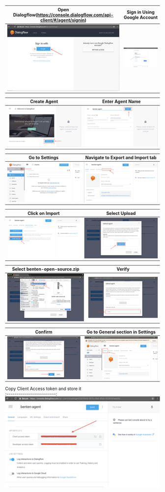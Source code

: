 Open Dialogflow(https://console.dialogflow.com/api-client/#/agent/signin)            |  Sign in Using Google Account
:-------------------------:|:-------------------------:
![](https://github.com/DivakarUngatla/divakarungatla.github.io/blob/master/benten/dialogflow-images/1login.png?raw=true)  |  ![](https://github.com/DivakarUngatla/divakarungatla.github.io/blob/master/benten/dialogflow-images/2email.png?raw=true)

Create Agent            |  Enter Agent Name
:-------------------------:|:-------------------------:
![](https://github.com/DivakarUngatla/divakarungatla.github.io/blob/master/benten/dialogflow-images/3createagent.png?raw=true)  |  ![](https://github.com/DivakarUngatla/divakarungatla.github.io/blob/master/benten/dialogflow-images/4enteragent.png?raw=true)

Go to Settings           |  Navigate to Export and Import tab
:-------------------------:|:-------------------------:
![](https://github.com/DivakarUngatla/divakarungatla.github.io/blob/master/benten/dialogflow-images/5settings.png?raw=true)  |  ![](https://github.com/DivakarUngatla/divakarungatla.github.io/blob/master/benten/dialogflow-images/6navigate.png?raw=true)

Click on Import           |  Select Upload
:-------------------------:|:-------------------------:
![](https://github.com/DivakarUngatla/divakarungatla.github.io/blob/master/benten/dialogflow-images/7import.png?raw=true)  |  ![](https://github.com/DivakarUngatla/divakarungatla.github.io/blob/master/benten/dialogflow-images/8upload.png?raw=true)

Select benten-open-source.zip          |  Verify
:-------------------------:|:-------------------------:
![](https://github.com/DivakarUngatla/divakarungatla.github.io/blob/master/benten/dialogflow-images/9select.png?raw=true)  |  ![](https://github.com/DivakarUngatla/divakarungatla.github.io/blob/master/benten/dialogflow-images/10type.png?raw=true)

Confirm         |  Go to General section in Settings 
:-------------------------:|:-------------------------:
![](https://github.com/DivakarUngatla/divakarungatla.github.io/blob/master/benten/dialogflow-images/11verify.png?raw=true)  |  ![](https://github.com/DivakarUngatla/divakarungatla.github.io/blob/master/benten/dialogflow-images/12settings2.png?raw=true)

Copy Client Access token and store it      
:-------------------------:
![](https://github.com/DivakarUngatla/divakarungatla.github.io/blob/master/benten/dialogflow-images/13token.png?raw=true)

